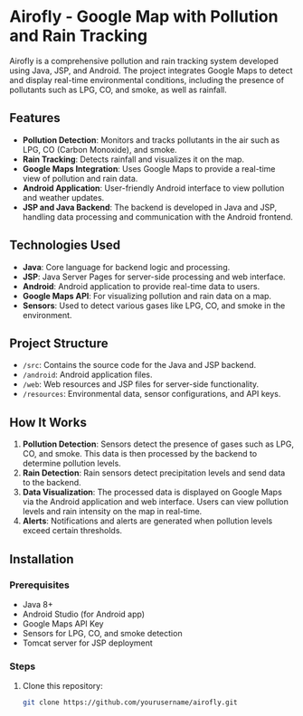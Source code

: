 # Airofly - Google Map with Pollution and Rain Tracking

Airofly is a comprehensive pollution and rain tracking system developed using Java, JSP, and Android. The project integrates Google Maps to detect and display real-time environmental conditions, including the presence of pollutants such as LPG, CO, and smoke, as well as rainfall.

## Features

- **Pollution Detection**: Monitors and tracks pollutants in the air such as LPG, CO (Carbon Monoxide), and smoke.
- **Rain Tracking**: Detects rainfall and visualizes it on the map.
- **Google Maps Integration**: Uses Google Maps to provide a real-time view of pollution and rain data.
- **Android Application**: User-friendly Android interface to view pollution and weather updates.
- **JSP and Java Backend**: The backend is developed in Java and JSP, handling data processing and communication with the Android frontend.

## Technologies Used

- **Java**: Core language for backend logic and processing.
- **JSP**: Java Server Pages for server-side processing and web interface.
- **Android**: Android application to provide real-time data to users.
- **Google Maps API**: For visualizing pollution and rain data on a map.
- **Sensors**: Used to detect various gases like LPG, CO, and smoke in the environment.

## Project Structure

- `/src`: Contains the source code for the Java and JSP backend.
- `/android`: Android application files.
- `/web`: Web resources and JSP files for server-side functionality.
- `/resources`: Environmental data, sensor configurations, and API keys.

## How It Works

1. **Pollution Detection**: Sensors detect the presence of gases such as LPG, CO, and smoke. This data is then processed by the backend to determine pollution levels.
2. **Rain Detection**: Rain sensors detect precipitation levels and send data to the backend.
3. **Data Visualization**: The processed data is displayed on Google Maps via the Android application and web interface. Users can view pollution levels and rain intensity on the map in real-time.
4. **Alerts**: Notifications and alerts are generated when pollution levels exceed certain thresholds.

## Installation

### Prerequisites

- Java 8+
- Android Studio (for Android app)
- Google Maps API Key
- Sensors for LPG, CO, and smoke detection
- Tomcat server for JSP deployment

### Steps

1. Clone this repository:
   ```bash
   git clone https://github.com/yourusername/airofly.git
